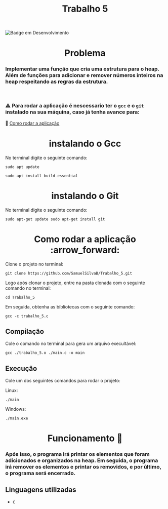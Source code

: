 <h1 align="center">Trabalho 5</h1><br>

![Badge em Desenvolvimento](http://img.shields.io/static/v1?label=STATUS&message=EM%20DESENVOLVIMENTO&color=GREEN&style=for-the-badge)

<h1 align="center">Problema</h1>

<h3>Implementar uma função que cria uma estrutura para o heap. Além de funções para adicionar e remover números inteiros na heap respeitando as regras da estrutura.</h3><br>

### :warning: Para rodar a aplicação é nescessario ter o `gcc` e o `git` instalado na sua máquina, caso já tenha avance para: 

:small_blue_diamond: [Como rodar a aplicação](#como-rodar-a-aplicação-arrow_forward)

<h1 align="center">instalando o Gcc </h1>

No terminal digite o seguinte comando:

```
sudo apt update 

sudo apt install build-essential
```

<h1 align="center">instalando o Git </h1>

No terminal digite o seguinte comando:

```
sudo apt-get update sudo apt-get install git
```
<h1 align="center">
Como rodar a aplicação :arrow_forward:
</h1>

Clone o projeto no terminal:
```
git clone https://github.com/SamuelSilvaB/Trabalho_5.git
```
Logo após clonar o projeto, entre na pasta clonada com o seguinte comando no terminal:
```
cd Trabalho_5
```
Em seguida, obtenha as bibliotecas com o seguinte comando:
```
gcc -c trabalho_5.c
```
## Compilação

Cole o comando no terminal para gera um arquivo execultável:

```
gcc ./trabalho_5.o ./main.c -o main
```

## Execução
Cole um dos seguintes comandos para rodar o projeto:

Linux:
```
./main
```
Windows:
```
./main.exe
```
<h1 align="center">
Funcionamento  🔨
</h1>

<h3>Após isso, o programa irá printar os elementos que foram adicionados e organizados na heap. Em seguida, o programa irá remover os elementos e printar os removidos, e por último, o programa será encerrado.</h3>

## Linguagens utilizadas
- `C`
